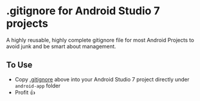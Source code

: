 # .gitignore for Android Studio 7 projects 
A highly reusable, highly complete gitignore file for most Android Projects to avoid junk and be smart about management.

## To Use
- Copy [.gitignore](https://github.com/childofthehorn/android_studio_gitignore/blob/main/.gitignore) above into your Android Studio 7 project directly under `android-app` folder
- Profit 👍
